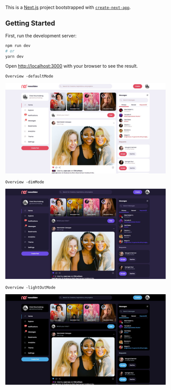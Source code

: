 This is a [Next.js](https://nextjs.org/) project bootstrapped with [`create-next-app`](https://github.com/vercel/next.js/tree/canary/packages/create-next-app).

## Getting Started

First, run the development server:

```bash
npm run dev
# or
yarn dev
```

Open [http://localhost:3000](http://localhost:3000) with your browser to see the result.

`Overview -defaultMode`

![](/public/images/prev_default_mode.png)

`Overview -dimMode`

![](/public/images/prev_dim_mode.png)

`Overview -lightOutMode`

![](/public/images/prev_light_out_mode.png)


